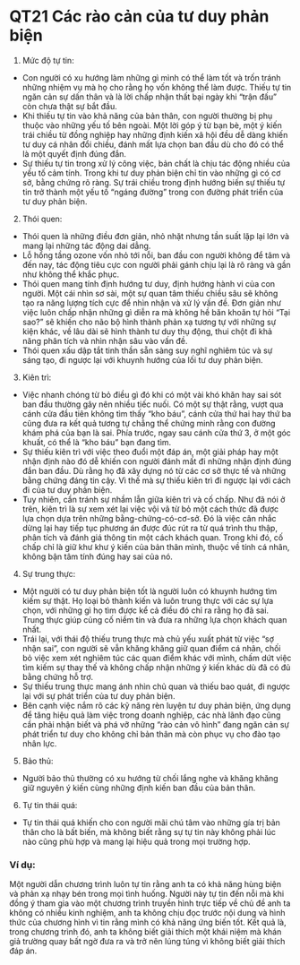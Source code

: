 # QT21 Các rào cản của tư duy phản biện

1. Mức độ tự tin:
- Con người có xu hướng làm những gì mình có thể làm tốt và trốn tránh những nhiệm vụ mà họ cho rằng họ vốn không thể làm được. Thiếu tự tin ngăn cản sự dấn thân và là lời chấp nhận thất bại ngày khi “trận đấu” còn chưa thật sự bắt đầu.
- Khi thiếu tự tin vào khả năng của bản thân, con người thường bị phụ thuộc vào những yếu tố bên ngoài. Một lời góp ý từ bạn bè, một ý kiến trái chiều từ đồng nghiệp hay những định kiến xã hội đều dễ dàng khiến tư duy cá nhân đổi chiều, đánh mất lựa chọn ban đầu dù cho đó có thể là một quyết định đúng đắn.
- Sự thiếu tự tin trong xử lý công việc, bản chất là chịu tác động nhiều của yếu tố cảm tính. Trong khi tư duy phản biện chỉ tin vào những gì có cơ sở, bằng chứng rõ ràng. Sự trái chiều trong định hướng biến sự thiếu tự tin trở thành một yếu tố “ngáng đường” trong con đường phát triển của tư duy phản biện.
2. Thói quen:
- Thói quen là những điều đơn giản, nhỏ nhặt nhưng tần suất lặp lại lớn và mang lại những tác động dai dẳng. 
- Lỗ hổng tầng ozone vốn nhỏ tới nỗi, ban đầu con người không để tâm và đến nay, tác động tiêu cực con người phải gánh chịu lại là rõ ràng và gần như không thể khắc phục. 
- Thói quen mang tính định hướng tư duy, định hướng hành vi của con người. Một cái nhìn sơ sài, một sự quan tâm thiếu chiều sâu sẽ không tạo ra năng lượng tích cực để nhìn nhận và xử lý vấn đề. Đơn giản như việc luôn chấp nhận những gì diễn ra mà không hề băn khoăn tự hỏi “Tại sao?” sẽ khiến cho não bộ hình thành phản xạ tương tự với những sự kiện khác, về lâu dài sẽ hình thành tư duy thụ động, thui chột đi khả năng phân tích và nhìn nhận sâu vào vấn đề.
- Thói quen xấu dập tắt tinh thần sẵn sàng suy nghĩ nghiêm túc và sự sáng tạo, đi ngược lại với khuynh hướng của lối tư duy phản biện.
3. Kiên trì:
- Việc nhanh chóng từ bỏ điều gì đó khi có một vài khó khăn hay sai sót ban đầu thường gây nên nhiều tiếc nuối. Có một sự thật rằng, vượt qua cánh cửa đầu tiên không tìm thấy “kho báu”, cánh cửa thứ hai hay thứ ba cũng đưa ra kết quả tương tự chẳng thể chứng minh rằng con đường khám phá của bạn là sai. Phía trước, ngay sau cánh cửa thứ 3, ở một góc khuất, có thể là “kho báu” bạn đang tìm.
- Sự thiếu kiên trì với việc theo đuổi một đáp án, một giải pháp hay một nhận định nào đó dễ khiến con người đánh mất đi những nhận định đúng đắn ban đầu. Dù rằng họ đã xây dựng nó từ các cơ sở thực tế và những bằng chứng đáng tin cậy. Vì thế mà sự thiếu kiên trì đi ngược lại với cách đi của tư duy phản biện.
- Tuy nhiên, cần tránh sự nhầm lẫn giữa kiên trì và cố chấp. Như đã nói ở trên, kiên trì là sự xem xét lại việc vội vã từ bỏ một cách thức đã được lựa chọn dựa trên những bằng-chứng-có-cơ-sở. Đó là việc cân nhắc dừng lại hay tiếp tục phương án được đúc rút ra từ quá trình thu thập, phân tích và đánh giá thông tin một cách khách quan. Trong khi đó, cố chấp chỉ là giữ khư khư ý kiến của bản thân mình, thuộc về tính cá nhân, không bận tâm tính đúng hay sai của nó.
4. Sự trung thực:
- Một người có tư duy phản biện tốt là người luôn có khuynh hướng tìm kiếm sự thật. Họ loại bỏ thành kiến và luôn trung thực với các sự lựa chọn, với những gì họ tìm được kể cả điều đó chỉ ra rằng họ đã sai. Trung thực giúp củng cố niềm tin và đưa ra những lựa chọn khách quan nhất.
- Trái lại, với thái độ thiếu trung thực mà chủ yếu xuất phát từ việc “sợ nhận sai”, con người sẽ vẫn khăng khăng giữ quan điểm cá nhân, chối bỏ việc xem xét nghiêm túc các quan điểm khác với mình, chấm dứt việc tìm kiếm sự thay thế và không chấp nhận những ý kiến khác dù đã có đủ bằng chứng hỗ trợ.
- Sự thiếu trung thực mang ánh nhìn chủ quan và thiếu bao quát, đi ngược lại với sự phát triển của tư duy phản biện.
- Bên cạnh việc nắm rõ các kỹ năng rèn luyện tư duy phản biện, ứng dụng để tăng hiệu quả làm việc trong doanh nghiệp, các nhà lãnh đạo cũng cần phải nhận biết và phá vỡ những “rào cản vô hình” đang ngăn cản sự phát triển tư duy cho không chỉ bản thân mà còn phục vụ cho đào tạo nhân lực.
5. Bảo thủ:
- Người bảo thủ thường có xu hướng từ chối lắng nghe và khăng khăng giữ nguyên ý kiến cùng những định kiến ban đầu của bản thân.
6. Tự tin thái quá:
- Tự tin thái quá khiến cho con người mãi chú tâm vào những gía trị bản thân cho là bất biến, mà không biết rằng sự tự tin này không phải lúc nào cũng phù hợp và mang lại hiệu quả trong mọi trường hợp.
### Ví dụ:
Một người dẫn chương trình luôn tự tin rằng anh ta có khả năng hùng biện và phản xạ nhạy bén trong mọi tình huống. Người này tự tin đến nỗi mà khi đồng ý tham gia vào một chương trình truyền hình trực tiếp về chủ đề anh ta không có nhiều kinh nghiệm, anh ta không chịu đọc trước nội dung và hình thức của chương hình vì tin rằng mình có khả năng ứng biến tốt. Kết quả là, trong chương trình đó, anh ta không biết giải thích một khái niệm mà khán giả trường quay bất ngờ đưa ra và trở nên lúng túng vì không biết giải thích đáp án.
